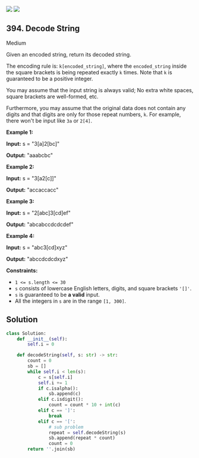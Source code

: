 [![](https://img.shields.io/github/stars/javadev/LeetCode-in-All?label=Stars&style=flat-square)](https://github.com/javadev/LeetCode-in-All)
[![](https://img.shields.io/github/forks/javadev/LeetCode-in-All?label=Fork%20me%20on%20GitHub%20&style=flat-square)](https://github.com/javadev/LeetCode-in-All/fork)

## 394\. Decode String

Medium

Given an encoded string, return its decoded string.

The encoding rule is: `k[encoded_string]`, where the `encoded_string` inside the square brackets is being repeated exactly `k` times. Note that `k` is guaranteed to be a positive integer.

You may assume that the input string is always valid; No extra white spaces, square brackets are well-formed, etc.

Furthermore, you may assume that the original data does not contain any digits and that digits are only for those repeat numbers, `k`. For example, there won't be input like `3a` or `2[4]`.

**Example 1:**

**Input:** s = "3[a]2[bc]"

**Output:** "aaabcbc" 

**Example 2:**

**Input:** s = "3[a2[c]]"

**Output:** "accaccacc" 

**Example 3:**

**Input:** s = "2[abc]3[cd]ef"

**Output:** "abcabccdcdcdef" 

**Example 4:**

**Input:** s = "abc3[cd]xyz"

**Output:** "abccdcdcdxyz" 

**Constraints:**

*   `1 <= s.length <= 30`
*   `s` consists of lowercase English letters, digits, and square brackets `'[]'`.
*   `s` is guaranteed to be **a valid** input.
*   All the integers in `s` are in the range `[1, 300]`.

## Solution

```python
class Solution:
    def __init__(self):
        self.i = 0

    def decodeString(self, s: str) -> str:
        count = 0
        sb = []
        while self.i < len(s):
            c = s[self.i]
            self.i += 1
            if c.isalpha():
                sb.append(c)
            elif c.isdigit():
                count = count * 10 + int(c)
            elif c == ']':
                break
            elif c == '[':
                # sub problem
                repeat = self.decodeString(s)
                sb.append(repeat * count)
                count = 0
        return ''.join(sb)
```